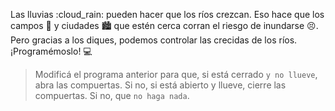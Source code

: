 Las lluvias :cloud_rain: pueden hacer que los ríos crezcan. Eso hace que los campos :sunrise_over_mountains: y ciudades :cityscape: que estén cerca corran el riesgo de inundarse :persevere:. Pero gracias a los diques, podemos controlar las crecidas de los ríos. ¡Programémoslo! :computer:

> Modificá el programa anterior para que, si está cerrado `y no llueve`, abra las compuertas. Si no, si está abierto y llueve, cierre las compuertas. Si no, que `no haga nada`.